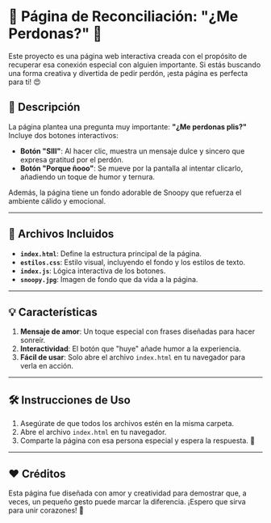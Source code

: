 # 💖 Página de Reconciliación: "¿Me Perdonas?" 💖

Este proyecto es una página web interactiva creada con el propósito de recuperar esa conexión especial con alguien importante. Si estás buscando una forma creativa y divertida de pedir perdón, ¡esta página es perfecta para ti! 😍

## 🌟 Descripción

La página plantea una pregunta muy importante: **"¿Me perdonas plis?"**  
Incluye dos botones interactivos:
- **Botón "SIII"**: Al hacer clic, muestra un mensaje dulce y sincero que expresa gratitud por el perdón.
- **Botón "Porque ñooo"**: Se mueve por la pantalla al intentar clicarlo, añadiendo un toque de humor y ternura.

Además, la página tiene un fondo adorable de Snoopy que refuerza el ambiente cálido y emocional.

---

## 📂 Archivos Incluidos
- **`index.html`**: Define la estructura principal de la página.
- **`estilos.css`**: Estilo visual, incluyendo el fondo y los estilos de texto.
- **`index.js`**: Lógica interactiva de los botones.
- **`snoopy.jpg`**: Imagen de fondo que da vida a la página.

---

## 💡 Características
1. **Mensaje de amor**: Un toque especial con frases diseñadas para hacer sonreír.
2. **Interactividad**: El botón que "huye" añade humor a la experiencia.
3. **Fácil de usar**: Solo abre el archivo `index.html` en tu navegador para verla en acción.

---

## 🛠️ Instrucciones de Uso
1. Asegúrate de que todos los archivos estén en la misma carpeta.
2. Abre el archivo `index.html` en tu navegador.
3. Comparte la página con esa persona especial y espera la respuesta. 🥰

---

## ❤️ Créditos
Esta página fue diseñada con amor y creatividad para demostrar que, a veces, un pequeño gesto puede marcar la diferencia. ¡Espero que sirva para unir corazones! 💌
